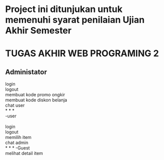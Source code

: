 # Project ini ditunjukan untuk memenuhi syarat penilaian Ujian Akhir Semester
TUGAS AKHIR WEB PROGRAMING 2
=====================================
## Administator
  login<br>
  logout<br>
  membuat kode promo ongkir<br>
  membuat kode diskon belanja<br>
  chat user<br>
  *
  *
  *
  <br>
-user<br><br>
  login<br>
  logout<br>
  memilih item<br>
  chat admin<br>
  *
  *
  *
-Guest <br>
  melihat detail item
